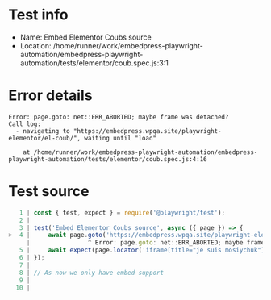 # Test info

- Name: Embed Elementor Coubs source
- Location: /home/runner/work/embedpress-playwright-automation/embedpress-playwright-automation/tests/elementor/coub.spec.js:3:1

# Error details

```
Error: page.goto: net::ERR_ABORTED; maybe frame was detached?
Call log:
  - navigating to "https://embedpress.wpqa.site/playwright-elementor/el-coub/", waiting until "load"

    at /home/runner/work/embedpress-playwright-automation/embedpress-playwright-automation/tests/elementor/coub.spec.js:4:16
```

# Test source

```ts
   1 | const { test, expect } = require('@playwright/test');
   2 |
   3 | test('Embed Elementor Coubs source', async ({ page }) => {
>  4 |     await page.goto('https://embedpress.wpqa.site/playwright-elementor/el-coub/');
     |                ^ Error: page.goto: net::ERR_ABORTED; maybe frame was detached?
   5 |     await expect(page.locator('iframe[title="je suis mosiychuk"]').contentFrame().locator('.viewer__controls__container > .viewer__hand')).toBeVisible();
   6 | });
   7 |
   8 | // As now we only have embed support
   9 |
  10 |
```